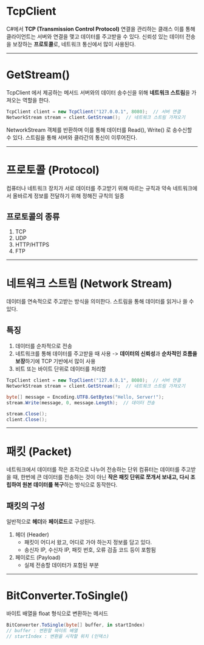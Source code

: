 # TcpClient
C#에서 **TCP (Transmission Control Protocol)** 연결을 관리하는 클래스
이를 통해 클라이언트는 서버와 연결을 맺고 데이터를 주고받을 수 있다.
신뢰성 있는 데이터 전송을 보장하는 **프로토콜**로, 네트워크 통신에서 많이 사용된다.

---
# GetStream()
TcpClient 에서 제공하는 메서드
서버와의 데이터 송수신을 위해 **네트워크 스트림**을 가져오는 역할을 한다.
```csharp
TcpClient client = new TcpClient("127.0.0.1", 8080);  // 서버 연결
NetworkStream stream = client.GetStream();  // 네트워크 스트림 가져오기
```
NetworkStream 객체를 반환하며 이를 통해 데이터를 Read(), Write() 로 송수신할 수 있다.
스트림을 통해 서버와 클라간의 통신이 이루어진다.

---
# 프로토콜 (Protocol)
컴퓨터나 네트워크 장치가 서로 데이터를 주고받기 위해 따르는 규칙과 약속
네트워크에서 올바르게 정보를 전달하기 위해 정해진 규칙의 일종

## 프로토콜의 종류
1. TCP
2. UDP
3. HTTP/HTTPS
4. FTP

---
# 네트워크 스트림 (Network Stream)
데이터를 연속적으로 주고받는 방식을 의미한다.
스트림을 통해 데이터를 읽거나 쓸 수 있다.

## 특징
1. 데이터를 순차적으로 전송
2. 네트워크를 통해 데이터를 주고받을 때 사용
   -> **데이터의 신뢰성**과 **순차적인 흐름을 보장**하기에 TCP 기반에서 많이 사용
3. 비트 또는 바이트 단위로 데이터를 처리함

```csharp
TcpClient client = new TcpClient("127.0.0.1", 8080);  // 서버 연결
NetworkStream stream = client.GetStream();  // 네트워크 스트림 가져오기

byte[] message = Encoding.UTF8.GetBytes("Hello, Server!");
stream.Write(message, 0, message.Length);  // 데이터 전송

stream.Close();
client.Close();
```

---
# 패킷 (Packet)
네트워크에서 데이터를 작은 조각으로 나누어 전송하는 단위
컴퓨터는 데이터를 주고받을 때, 한번에 큰 데이터를 전송하는 것이 아닌 **작은 패킷 단위로 쪼개서 보내고, 다시 조립하여 원본 데이터를 복구**하는 방식으로 동작한다.

## 패킷의 구성
일반적으로 **헤더**와 **페이로드**로 구성된다.

1. 헤더 (Header)
	- 패킷이 어디서 왔고, 어디로 가야 하는지 정보를 담고 있다.
	- 송신자 IP, 수신자 IP, 패킷 번호, 오류 검출 코드 등이 포함됨
2. 페이로드 (Payload)
	- 실제 전송할 데이터가 포함된 부분

---
# BitConverter.ToSingle()
바이트 배열을 float 형식으로 변환하는 메서드
```csharp
BitConverter.ToSingle(byte[] buffer, in startIndex)
// buffer : 변환할 바이트 배열
// startIndex : 변환을 시작할 위치 (인덱스)
```

